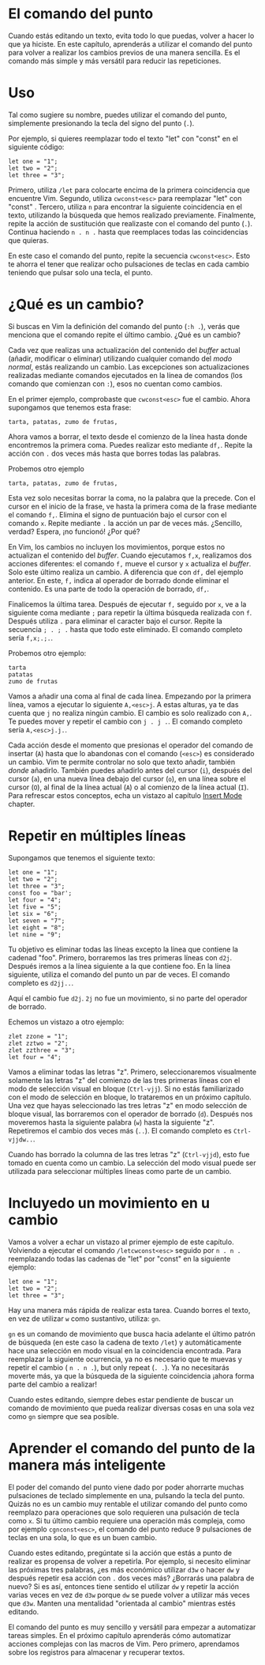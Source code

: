 # El comando del punto

Cuando estás editando un texto, evita todo lo que puedas, volver a hacer lo que ya hiciste. En este capítulo, aprenderás a utilizar el comando del punto para volver a realizar los cambios previos de una manera sencilla. Es el comando más simple y más versátil para reducir las repeticiones.

# Uso

Tal como sugiere su nombre, puedes utilizar el comando del punto, simplemente presionando la tecla del signo del punto (`.`). 

Por ejemplo, si quieres reemplazar todo el texto "let" con "const" en el siguiente código:
```
let one = "1";
let two = "2";
let three = "3";
```

Primero, utiliza `/let` para colocarte encima de la primera coincidencia que encuentre Vim. Segundo, utiliza `cwconst<esc>` para reemplazar "let" con "const" . Tercero, utiliza `n` para encontrar la siguiente coincidencia en el texto, utilizando la búsqueda que hemos realizado previamente. Finalmente, repite la acción de sustitución que realizaste con el comando del punto (`.`). Continua haciendo `n . n .` hasta que reemplaces todas las coincidencias que quieras.

En este caso el comando del punto, repite la secuencia `cwconst<esc>`. Esto te ahorra el tener que realizar ocho pulsaciones de teclas en cada cambio teniendo que pulsar solo una tecla, el punto.

# ¿Qué es un cambio?

Si buscas en Vim la definición del comando del punto (`:h .`), verás que menciona que el comando repite el último cambio. ¿Qué es un cambio?

Cada vez que realizas una actualización del contenido del _buffer_ actual (añadir, modificar o eliminar) utilizando cualquier comando del *modo normal*, estás realizando un cambio. Las excepciones son actualizaciones realizadas mediante comandos ejecutados en la línea de comandos (los comando que comienzan con `:`), esos no cuentan como cambios.

En el primer ejemplo, comprobaste que `cwconst<esc>` fue el cambio. Ahora supongamos que tenemos esta frase:

```
tarta, patatas, zumo de frutas,
```

Ahora vamos a borrar, el texto desde el comienzo de la línea hasta donde encontremos la primera coma. Puedes realizar esto mediante `df,`. Repite la acción con `.` dos veces más hasta que borres todas las palabras.

Probemos otro ejemplo
```
tarta, patatas, zumo de frutas,
```

Esta vez solo necesitas borrar la coma, no la palabra que la precede. Con el cursor en el inicio de la frase, ve hasta la primera coma de la frase mediante el comando `f,`. Elimina el signo de puntuación bajo el cursor con el comando `x`. Repite mediante `.` la acción un par de veces más. ¿Sencillo, verdad? Espera, ¡no funcionó! ¿Por qué?

En Vim, los cambios no incluyen los movimientos, porque estos no actualizan el contenido del *buffer*. Cuando ejecutamos `f,x`, realizamos dos acciones diferentes: el comando `f,` mueve el cursor y `x` actualiza el *buffer*. Solo este último realiza un cambio. A diferencia que con `df,` del ejemplo anterior. En este, `f,` indica al operador de borrado donde eliminar el contenido. Es una parte de todo la operación de borrado, `df,`.

Finalicemos la última tarea. Después de ejecutar `f,` seguido por `x`, ve a la siguiente coma mediante `;` para repetir la última búsqueda realizada con `f`. Después utiliza `.` para eliminar el caracter bajo el cursor. Repite la secuencia `; . ; .` hasta que todo este eliminado. El comando completo sería `f,x;.;.`.

Probemos otro ejemplo:

```
tarta
patatas
zumo de frutas
```

Vamos a añadir una coma al final de cada línea. Empezando por la primera línea, vamos a ejecutar lo siguiente `A,<esc>j`. A estas alturas, ya te das cuenta que `j` no realiza ningún cambio. El cambio es solo realizado con `A,`. Te puedes mover y repetir el cambio con `j . j .`. El comando completo sería `A,<esc>j.j.`.

Cada acción desde el momento que presionas el operador del comando de insertar (`A`) hasta que lo abandonas con el comando (`<esc>`) es considerado un cambio. Vim te permite controlar no solo que texto añadir, también *donde* añadirlo. También puedes añadirlo antes del cursor (`i`), después del cursor (`a`), en una nueva línea debajo del cursor (`o`), en una línea sobre el cursor (`O`), al final de la línea actual (`A`) o al comienzo de la línea actual (`I`). Para refrescar estos conceptos, echa un vistazo al capítulo [Insert Mode](./ch6_insert_mode.md) chapter.


# Repetir en múltiples líneas

Supongamos que tenemos el siguiente texto:
```
let one = "1";
let two = "2";
let three = "3";
const foo = "bar';
let four = "4";
let five = "5";
let six = "6";
let seven = "7";
let eight = "8";
let nine = "9";
```
Tu objetivo es eliminar todas las líneas excepto la línea que contiene la cadenad "foo". Primero, borraremos las tres primeras líneas con `d2j`. Después iremos a la línea siguiente a la que contiene foo. En la línea siguiente, utiliza el comando del punto un par de veces. El comando completo es `d2jj..`.

Aquí el cambio fue `d2j`. `2j` no fue un movimiento, si no parte del operador de borrado.

Echemos un vistazo a otro ejemplo:
```
zlet zzone = "1";
zlet zztwo = "2";
zlet zzthree = "3";
let four = "4";
```

Vamos a eliminar todas las letras "z". Primero, seleccionaremos visualmente solamente las letras "z" del comienzo de las tres primeras líneas con el modo de selección visual en bloque (`Ctrl-vjj`). Si no estás familiarizado con el modo de selección en bloque, lo trataremos en un próximo capítulo. Una vez que hayas seleccionado las tres letras "z" en modo selección de bloque visual, las borraremos con el operador de borrado (`d`). Después nos moveremos hasta la siguiente palabra (`w`) hasta la siguiente "z". Repetiremos el cambio dos veces más (`..`). El comando completo es `Ctrl-vjjdw..`.

Cuando has borrado la columna de las tres letras "z" (`Ctrl-vjjd`), esto fue tomado en cuenta como un cambio. La selección del modo visual puede ser utilizada para seleccionar múltiples líneas como parte de un cambio.

# Incluyedo un movimiento en u cambio

Vamos a volver a echar un vistazo al primer ejemplo de este capítulo. Volviendo a ejecutar el comando `/letcwconst<esc>` seguido por `n . n .`  reemplazando todas las cadenas de "let" por "const" en la siguiente ejemplo:
```
let one = "1";
let two = "2";
let three = "3";
```
Hay una manera más rápida de realizar esta tarea. Cuando borres el texto, en vez de utilizar `w` como sustantivo, utiliza: `gn`.

`gn` es un comando de movimiento que busca hacia adelante el último patrón de búsqueda (en este caso la cadena de texto `/let`) y automáticamente hace una selección en modo visual en la coincidencia encontrada. Para reemplazar la siguiente ocurrencia, ya no es necesario que te muevas y repetir el cambio ( `n . n .`), but only repeat (`. .`). Ya no necesitarás moverte más, ya que la búsqueda de la siguiente coincidencia ¡ahora forma parte del cambio a realizar!

Cuando estes editando, siempre debes estar pendiente de buscar un comando de movimiento que pueda realizar diversas cosas en una sola vez como `gn` siempre que sea posible.

# Aprender el comando del punto de la manera más inteligente

El poder del comando del punto viene dado por poder ahorrarte muchas pulsaciones de teclado simplemente en una, pulsando la tecla del punto. Quizás no es un cambio muy rentable el utilizar comando del punto como reemplazo para operaciones que solo requieren una pulsación de tecla como `x`. Si tu último cambio requiere una operación más compleja, como por ejemplo `cgnconst<esc>`, el comando del punto reduce 9 pulsaciones de teclas en una sola, lo que es un buen cambio.

Cuando estes editando, pregúntate si la acción que estás a punto de realizar es propensa de volver a repetirla. Por ejemplo, si necesito eliminar las próximas tres palabras, ¿es más económico utilizar `d3w` o hacer `dw` y después repetir esa acción con `.` dos veces más? ¿Borrarás una palabra de nuevo? Si es así, entonces tiene sentido el utilizar `dw` y repetir la acción varias veces en vez de `d3w` porque `dw` se puede volver a utilizar más veces que `d3w`. Manten una mentalidad "orientada al cambio" mientras estés editando.

El comando del punto es muy sencillo y versátil para empezar a automatizar tareas simples. En el próximo capítulo aprenderás cómo automatizar acciones complejas con las macros de Vim. Pero primero, aprendamos sobre los registros para almacenar y recuperar textos.
